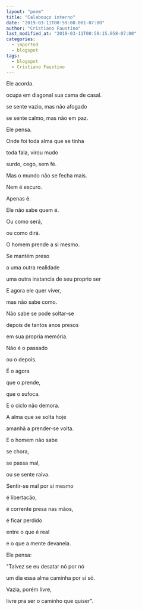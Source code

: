 ```yaml
---
layout: "poem"
title: "Calabouço interno"
date: "2019-03-11T00:59:00.001-07:00"
author: "Cristiano Faustino"
last_modified_at: "2019-03-11T00:59:15.058-07:00"
categories:
  - imported
  - blogspot
tags:
  - blogspot
  - Cristiano Faustino
---
```


Ele acorda.

ocupa em diagonal sua cama de casal.

se sente vazio, mas não afogado

se sente calmo, mas não em paz.

Ele pensa.

Onde foi toda alma que se tinha

toda fala, virou mudo

surdo, cego, sem fé.

Mas o mundo não se fecha mais.

Nem é escuro.

Apenas é.

Ele não sabe quem é.

Ou como será,

ou como dirá.

O homem prende a si mesmo.

Se mantém preso

a uma outra realidade

uma outra instancia de seu proprio ser

E agora ele quer viver,

mas não sabe como.

Não sabe se pode soltar-se

depois de tantos anos presos

em sua propria memória.

Não é o passado

ou o depois.

É o agora

que o prende,

que o sufoca.

E o ciclo não demora.

A alma que se solta hoje

amanhã a prender-se volta.

E o homem não sabe

se chora,

se passa mal,

ou se sente raiva.

Sentir-se mal por si mesmo

é libertacão,

é corrente presa nas mãos,

é ficar perdido

entre o que é real

e o que a mente devaneia.

Ele pensa:

"Talvez se eu desatar nó por nó

um dia essa alma caminha por si só.

Vazia, porém livre,

livre pra ser o caminho que quiser".